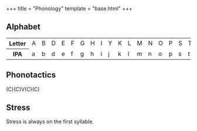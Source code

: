 +++
title = "Phonology"
template = "base.html"
+++
## Alphabet

<table>
    <tr>
        <th>Letter</th>
        <td>A</td>
        <td>B</td>
        <td>D</td>
        <td>E</td>
        <td>F</td>
        <td>G</td>
        <td>H</td>
        <td>I</td>
        <td>Y</td>
        <td>K</td>
        <td>L</td>
        <td>M</td>
        <td>N</td>
        <td>O</td>
        <td>P</td>
        <td>S</td>
        <td>T</td>
        <td>U</td>
        <td>V</td>
        <td>W</td>
    </tr>
    <tr>
        <th>IPA</th>
        <td class="ipa">a</td>
        <td class="ipa">b</td>
        <td class="ipa">d</td>
        <td class="ipa">e</td>
        <td class="ipa">f</td>
        <td class="ipa">g</td>
        <td class="ipa">h</td>
        <td class="ipa">i</td>
        <td class="ipa">j</td>
        <td class="ipa">k</td>
        <td class="ipa">l</td>
        <td class="ipa">m</td>
        <td class="ipa">n</td>
        <td class="ipa">o</td>
        <td class="ipa">p</td>
        <td class="ipa">s</td>
        <td class="ipa">t</td>
        <td class="ipa">u</td>
        <td class="ipa">v</td>
        <td class="ipa">w</td>
    </tr>
</table>

## Phonotactics

(C)(C)V(C)(C)

## Stress

Stress is always on the first syllable.